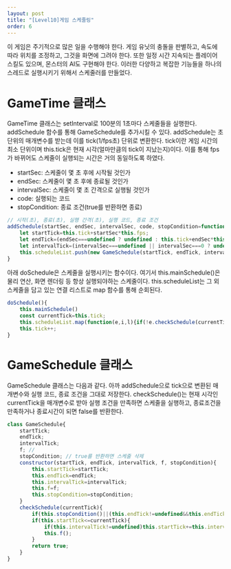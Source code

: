 ```yaml
---
layout: post
title: "[Level10]게임 스케줄링"
order: 6
---
```


이 게임은 주기적으로 많은 일을 수행해야 한다. 게임 유닛의 충돌을 판별하고, 속도에 따라 위치를 조정하고, 그것을 화면에 그려야 한다. 또한 일정 시간 지속되는 플레이어 스킬도 있으며, 몬스터의 AI도 구현해야 한다. 이러한 다양하고 복잡한 기능들을 하나의 스레드로 실행시키기 위해서 스케줄러를 만들었다. 

# GameTime 클래스

GameTime 클래스는 setInterval로 100분의 1초마다 스케줄들을 실행한다. addSchedule 함수를 통해 GameSchedule를 추가시킬 수 있다. addSchedule는 초 단위의 매개변수를 받는데 이를 tick(1/fps초) 단위로 변환한다. tick이란 게임 시간의 최소 단위이며 this.tick은 현재 시각(얼마만큼의 tick이 지났는지)이다. 이를 통해 fps가 바뀌어도 스케줄이 실행되는 시간은 거의 동일하도록 하였다.

* startSec: 스케줄이 몇 초 후에 시작될 것인가
* endSec: 스케줄이 몇 초 후에 종료될 것인가
* intervalSec: 스케줄이 몇 초 간격으로 실행될 것인가
* code: 실행되는 코드
* stopCondition: 종료 조건(true를 반환하면 종료)

```js
// 시작(초), 종료(초), 실행 간격(초), 실행 코드, 종료 조건
addSchedule(startSec, endSec, intervalSec, code, stopCondition=function(){return false;}) {
    let startTick=this.tick+startSec*this.fps;
    let endTick=(endSec===undefined ? undefined : this.tick+endSec*this.fps)
    let intervalTick=(intervalSec===undefined || intervalSec===0 ? undefined : intervalSec*this.fps)
    this.scheduleList.push(new GameSchedule(startTick, endTick, intervalTick, code, stopCondition));
}
```

아래 doSchedule은 스케줄을 실행시키는 함수이다. 여기서 this.mainSchedule()은 물리 연산, 화면 렌더링 등 항상 실행되야하는 스케줄이다. this.scheduleList는 그 외 스케줄을 담고 있는 연결 리스트로 map 함수를 통해 순회된다. 

```js
doSchedule(){
    this.mainSchedule()
    const currentTick=this.tick;
    this.scheduleList.map(function(e,i,l){if(!e.checkSchedule(currentTick))l.remove(i);})
    this.tick++;
}
```

# GameSchedule 클래스

GameSchedule 클래스는 다음과 같다. 아까 addSchedule으로 tick으로 변환된 매개변수와 실행 코드, 종료 조건을 그대로 저장한다. checkSchedule()는 현재 시각인 currentTick을 매개변수로 받아 실행 조건을 만족하면 스케줄을 실행하고, 종료조건을 만족하거나 종료시간이 되면 false를 반환한다. 

```js
class GameSchedule{
    startTick;
    endTick;
    intervalTick;
    f; // 
    stopCondition; // true를 반환하면 스케줄 삭제
    constructor(startTick, endTick, intervalTick, f, stopCondition){
        this.startTick=startTick;
        this.endTick=endTick;
        this.intervalTick=intervalTick;
        this.f=f;
        this.stopCondition=stopCondition;
    }
    checkSchedule(currentTick){
        if(this.stopCondition()||(this.endTick!=undefined&&this.endTick<currentTick)) return false;
        if(this.startTick<=currentTick){
            if(this.intervalTick!=undefined)this.startTick+=this.intervalTick;
            this.f();
        }
        return true;
    }
}
```